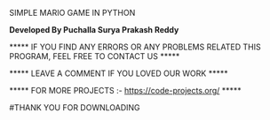 SIMPLE MARIO GAME IN PYTHON


**Developed By Puchalla Surya Prakash Reddy**



***** IF YOU FIND ANY ERRORS OR ANY PROBLEMS RELATED THIS PROGRAM, FEEL FREE TO CONTACT US *****  


***** LEAVE A COMMENT IF YOU LOVED OUR WORK *****


***** FOR MORE PROJECTS :- https://code-projects.org/ *****


#THANK YOU FOR DOWNLOADING
